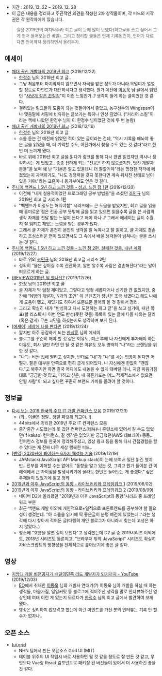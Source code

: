 - 기간 : 2019. 12. 22 ~ 2019. 12. 28
- 이 글은 내용을 정리하고 주관적인 의견을 작성한 2차 창작물이며, 각 피드의 저작권은 각 원작자에게 있습니다.

> 실상 2019년의 마지막주라 회고 글이 눈에 많이 보였다(회고글을 쓰고 싶어서 그게 먼저 들어오는건 비밀). 그리고 정리할 글들은 언제 기록된건지, 언어가 다르다면 언어까지 정리하면서 올려두자.
> 

## 에세이

- [체대 출신 개발자의 2019년 회고](https://ryan-han.com/post/memoirs/memoirs2019/) (2019/12/22)
    - [한정수](https://github.com/Integerous) 님의 2019년 회고 글..
    - 그냥 처음부터 마지막까지 읽으면서 자극을 받은 정도가 아니라 목덜미가 얼얼할 정도로 마인드가 대단하시다고 생각했다. 뭔가 예전에 [이동욱](https://github.com/jojoldu) 님 글에서 읽었던 "[사냥개 같은 끈질김](https://jojoldu.tistory.com/360?category=689637)"이 이런 느낌인가..? 생각이 들게 하는 글이었던 것 같다.
    - 걸려있는 링크들이 도움이 되는 것들이어서 좋았고, 농구선수의 Wingspan이나 맺음말에 서핑에 비유하는 글쓰기는 특히나 인상 깊었다. ("커리어 스킬"이라는 책에 나왔던 한정수 님이 이 한정수 님이었단 것에 두 번 놀람)
- [체대 출신 개발자의 2018년 회고](https://ryan-han.com/post/memoirs/memoirs2018/) (2018/12/16)
    - [한정수](https://github.com/Integerous) 님의 2018년 회고 글
    - 소름 돋는 건 예전에 읽었던 적이 있는 글이라는 건데, "역시 기록을 해놔야 좋은 글을 읽었을 때, 더 기억할 수도, 어딘가에서 찾을 수도 있는 것 같다"라고 한 번 더 느끼게 됐다.
    - 바로 위에 2019년 회고 글을 읽다가 링크를 통해 다시 한번 읽었지만 역시나 생각하시는 게 멋있고.. 종종 접하게 되는 "전공은 하지 않으셨지만, 멋진 개발자분들"을 보며 왜 난 "기본은 알고 있을테니 더 잘할거야"라는 멍청한 착각에 빠졌었는지 자책하기도, "나도 경쟁력을 갖지 못한다면 계속 뒤처진 상태로 남아있을 거야."라는 교훈이나 동기부여도 얻은 것 같다.
- [주니어 백엔드 1.5년 하고 느낀 것들 - 성과, 느낀 점 1편](https://velog.io/@city7310/%EC%A3%BC%EB%8B%88%EC%96%B4%EB%A1%9C-1%EB%85%84-%EC%9D%BC%ED%95%98%EA%B3%A0-%EB%8A%90%EB%82%80-%EA%B2%83%EB%93%A4) (2019/12/20)
    - 이전에 "내게 실용적이었던 프로그래밍 공부 방법들"을 쓰셨던 [조민규](https://github.com/JoMingyu) 님의 2019년 회고 글 시리즈 1탄
    - "백엔드가 이정도는 해줘야함" 시리즈에도 큰 도움을 받았지만, 회고 글을 읽을 때 흥미로운 점은 전공 공부 뜻밖에 글을 읽고 있으면 읽을수록 글을 쓴 사람의 생각 자체를 전달 받는 느낌이 든다고 해야 하나..? 그래서 에세이는 글이 수월히 잘 읽히고 재밌는 느낌을 받는 경우가 많다.
    - 그래서 글 자체가 온전히 본인의 생각을 잘 녹여내고 잘 읽히고, 글 자체도 겸손하고 조심스러운 면이 있으면서도 그 속에서 배울 생각들이 넘쳐나는 글을 쓰시는 것 같다.
- [주니어 백엔드 1.5년 하고 느낀 것들 - 느낀 점 2편, 실패한 것들, 내년 계획](https://velog.io/@city7310/%EC%A3%BC%EB%8B%88%EC%96%B4-%EB%B0%B1%EC%97%94%EB%93%9C-1.5%EB%85%84-%ED%95%98%EA%B3%A0-%EB%8A%90%EB%82%80-%EA%B2%83%EB%93%A4-%EB%8A%90%EB%82%80-%EC%A0%90-2%ED%8E%B8) (2019/12/27)
    - 바로 위의 [조민규](https://github.com/JoMingyu) 님의 2019년 회고글 시리즈 2탄
    - 정확히 "물은 깊어질 수록 잔잔하고, 알면 알수록 사람은 겸손해진다"라는 말이 떠오르게 하는 글.
- [(REVIEW)2019년 뭐 했나요?](https://medium.com/jung-han/review-2019%EB%85%84-%EB%AD%90-%ED%96%88%EB%82%98%EC%9A%94-2ee7ba52b274) (2019/12/26)
    - [한정](https://github.com/jung-han?tab=repositories) 님의 2019년 회고 글
    - 글 자체가 막 엄청 재미있고, 그렇다고 엄청 새롭다거나 신기한 건 없었지만, 중간에 "N명의 개발자, N개의 조언" 이 콘텐츠가 장난은 조금 섞였다고 해도 나에게 도움이 됐고, 재밌기도 하여서 뜨문뜨문 들어와 볼 것 같아서 정리.
    - 그리고 확실히 내가 "반성하고 다시 도전하는 회고 글"을 쓰고 싶기에, 내년 목표(할 리스트)나 이번 연도 반성(못한 것들) 목록이 있는 글에 다들 나와는 달리(혹은 같게) 무슨 고민을 하셨는지도 생각하며 보게 된다.
- [[에세이] 세상에 나를 판다면](https://brunch.co.kr/@skykamja24/338) (2019/12/24)
    - 짧지만 아주 공감하게 되는 [한상훈](https://brunch.co.kr/@skykamja24) 님의 에세이
    - 블로그를 꾸준히 해야 할 것 같은 이유도, 퇴근 후에 나 자신에게 투자해야 하는 이유도, 회사 일만 하면 안 될 것 같은 이유도 모두 명백히 "나"라는 브랜딩을 위한 것 같다.
    - "나"는 비싼 값에 팔리고 싶지만, 반대로 "내"가 "나"를 사는 입장이 된다면 어떨까. 팔은 대부분 안쪽으로 편히 굽게 되어있다. 나 자신에겐 한없이 "괜찮다."고 봐주기만 하면 결국 어디에도 내놓을 수 없게 돼버릴 테니, 지금 마음가짐대로 "궁금한 것 많고, 다하고 싶은, 내 히든카드는 어느 적재적소에서 없으면 안될 사람"이 되고 싶다면 꾸준히 브랜드 가치를 올려야 할 것이다.

## 정보글

- [다시 보는 2019 한국의 주요 IT 개발 컨퍼런스 모음](https://www.44bits.io/ko/post/replay-2019-korea-tech-development-conferences) (2019/12/23)
    - (와.. 이글은 정말.. 정말 짜릿해 최고야..!)
    - 44bits에서 정리한 2019년 주요 IT 컨퍼런스 모음
    - 중간중간 시도했는데 못 갔던 컨퍼런스(데뷰)나 훈련소에 있어서 갈 수도 없었던(if kakao) 컨퍼런스, 갈 생각은 없었지만 궁금했던(AWS 데브데이) 등등.. 컨퍼런스 정보를 한곳에 정리해주셨고, 영상 링크 등을 통해 다시 간접경험을 할 수 있다는 게 진짜 너무 세상 행복한 피드..
- [[번역] 2020년에 봐야하는 6가지 웹성능 기술](https://brunch.co.kr/@jowlee/98) (2019/12/19)
    - JAMstack(JavaScript API Markup stack)이 눈에 보여서 일단 읽긴 했지만.. 전부를 이해할 수는 없어도 "동향을 알고 있는 것, 그리고 뭔가 들어본 건 이해력에서 큰 차이점을 발생시키기에 몰라도 한번은 들어보는 게 좋겠다." 싶은 주제들이 있었기에 읽고 정리
- [2019년과 이후 JavaScript의 동향 - 라이브러리와 프레임워크 1](https://d2.naver.com/helloworld/0145894) (2019/08/02)
- [2019년과 이후 JavaScript의 동향 - 라이브러리와 프레임워크 2](https://d2.naver.com/helloworld/2108442) (2019/08/09)
    - 네이버 D2에 올라왔던 "2019년과 이후 JavaScript의 동향"시리즈 중 프레임워크 부분
    - 최근 백엔드 개발 이외에 개인적으로+일적으로 프론트엔드를 공부해야 할 필요성이 생겼는데. "아 흐름을 읽기에 딱 좋은글이 분명 예전에 있었는데.."라는 생각에 다시 찾아서 적어둔 글(다행히 개인 블로그가 아니라서 찾는데 고생은 하지 않았다..)
    - 평소에 "흐름을 알면 길이 보인다"고 생각했는데 D2 글 중 2019시리즈 이외에도, 2018년 시리즈도 물론이고, "브라우저 밖의 JavaScript" 시리즈도 확실히 자바스크립트의 방향성을 전체적으로 훑어보기에 좋은 글 같다.
    

## 영상

- [지방대 개발 비전공자가 배달의민족 리드 개발자가 되기까지 - YouTube](https://www.youtube.com/watch?v=V9AGvwPmnZU) (2019/12/03)
    - [EO](https://www.youtube.com/channel/UCQ2DWm5Md16Dc3xRwwhVE7Q/featured)에서 취재한 [이동욱](https://github.com/jojoldu) 님의 개발자 연대기(?) 이동욱 님이 개발을 하실 때 하는 생각들, 마음가짐, 일일커밋 등 블로그에 적어주신 생각을 말로 인터뷰해주신 영상인데 여태 이런 게 있는지 모르다가 [한정수](https://github.com/Integerous) 님의 회고 글에서 발견하여 보게 됐다..
    - 영상은 정리하지 않으려고 했는데 이런 마인드를 가진 분의 인터뷰는 기록 안 할 수가 없자나..

## 오픈 소스

- [tui.grid](https://github.com/nhn/tui.grid)
    - NHN 팀에서 만든 오픈소스 Grid UI (MIT)
    - 테이블 위주의 UI 작업시 바로 사용하면 될 것 같을 정도로 잘 만든 것 같고, 무엇보다 Vue랑 React 컴포넌트로 패키징 된 버전들이 있어서 더 사용하긴 좋을 것 같다.
